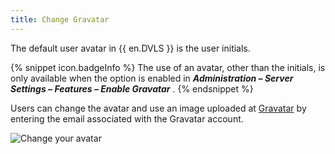 ```yaml
---
title: Change Gravatar
---
```

The default user avatar in {{ en.DVLS }} is the user initials.  

{% snippet icon.badgeInfo %} 
The use of an avatar, other than the initials, is only available when the option is enabled in ***Administration – Server Settings – Features – Enable Gravatar*** . 
{% endsnippet %}
 
Users can change the avatar and use an image uploaded at [Gravatar](http://en.gravatar.com/) by entering the email associated with the Gravatar account.  

![Change your avatar](https://webdevolutions.azureedge.net/docs/en/server/clip7004.png)
